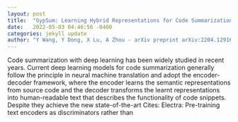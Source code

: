 ```yaml
---
layout: post
title:  "GypSum: Learning Hybrid Representations for Code Summarization"
date:   2022-05-03 04:46:56 -0400
categories: jekyll update
author: "Y Wang, Y Dong, X Lu, A Zhou - arXiv preprint arXiv:2204.12916, 2022"
---
```

Code summarization with deep learning has been widely studied in recent years. Current deep learning models for code summarization generally follow the principle in neural machine translation and adopt the encoder-decoder framework, where the encoder learns the semantic representations from source code and the decoder transforms the learnt representations into human-readable text that describes the functionality of code snippets. Despite they achieve the new state-of-the-art Cites: Electra: Pre-training text encoders as discriminators rather than